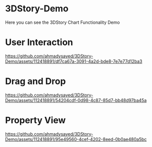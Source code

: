 # 3DStory-Demo
Here you can see the 3DStory Chart Functionality Demo

# User Interaction

https://github.com/ahmadysayed/3DStory-Demo/assets/112418891/df7ca67a-3091-4a2d-bde8-7e7e77d12ba3

# Drag and Drop

https://github.com/ahmadysayed/3DStory-Demo/assets/112418891/54204cdf-0d98-4c87-85d7-bb48d97ba45a

# Property View

https://github.com/ahmadysayed/3DStory-Demo/assets/112418891/95e49560-4cef-4202-8eed-0b0ae480a5bc

